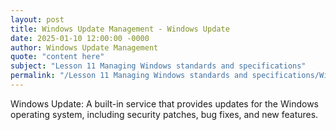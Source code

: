 ```yaml
---
layout: post
title: Windows Update Management - Windows Update
date: 2025-01-10 12:00:00 -0000
author: Windows Update Management
quote: "content here"
subject: "Lesson 11 Managing Windows standards and specifications"
permalink: "/Lesson 11 Managing Windows standards and specifications/Windows Update Management/Windows Update Management - Windows Update"
---
```


Windows Update: A built-in service that provides updates for the Windows operating system, including security patches, bug fixes, and new features.

